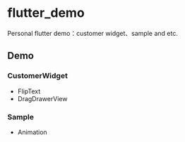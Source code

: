 # flutter_demo

Personal flutter demo：customer widget、sample and etc.

## Demo

### CustomerWidget
- FlipText
- DragDrawerView

### Sample
- Animation
